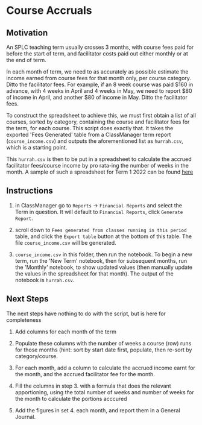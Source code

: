 # Course Accruals

## Motivation

An SPLC teaching term usually crosses 3 months, with course fees paid for before the start of term, and facilitator costs paid out either monthly or at the end of term.

In each month of term, we need to as accurately as possible estimate the income earned from course fees for that month only, per course category. Ditto the facilitator fees. For example, if an 8 week course was paid $160 in advance, with 4 weeks in April and 4 weeks in May, we need to report $80 of income in April, and another $80 of income in May. Ditto the facilitator fees.

To construct the spreadsheet to achieve this, we must first obtain a list of all courses, sorted by category, containing the course and facilitator fees for the term, for each course. This script does exactly that. It takes the exported 'Fees Generated' table from a ClassManager term report (`course_income.csv`) and outputs the aforementioned list as `hurrah.csv`, which is a starting point.

This `hurrah.csv` is then to be put in a spreadsheet to calculate the accrued facilitator fees/course income by pro rata-ing the number of weeks in the month. 
A sample of such a spreadsheet for Term 1 2022 can be found [here](https://docs.google.com/spreadsheets/d/1xhA5-VlcYlu5uovARmEN74ugkUaD-adyTGs5Cd84QvE/edit?usp=sharing)

## Instructions
1. in ClassManager go to ```Reports``` -> ```Financial Reports``` and select the Term in question. It will default to ```Financial Reports```, click ```Generate Report```.

2. scroll down to ```Fees generated from classes running in this period``` table, and click the ```Export table``` button at the bottom of this table. The file ```course_income.csv``` will be generated.

3. `course_income.csv` in this folder, then run the notebook. To begin a new term, run the 'New Term' notebook, then for subsequent months, run the 'Monthly' notebook, to show updated values (then manually update the values in the spreadsheet for that month). The output of the notebook is ```hurrah.csv```.

## Next Steps
The next steps have nothing to do with the script, but is here for completeness

1. Add columns for each month of the term

2. Populate these columns with the number of weeks a course (row) runs for those months (hint: sort by start date first, populate, then re-sort by category/course.

3. For each month, add a column to calculate the accrued income earnt for the month, and the accrued facilitator fee for the month.

4. Fill the columns in step 3. with a formula that does the relevant apportioning, using the total number of weeks and number of weeks for the month to calculate the portions acccured

5. Add the figures in set 4. each month, and report them in a General Journal.
